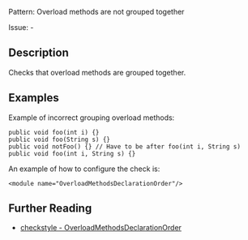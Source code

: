 Pattern: Overload methods are not grouped together

Issue: -

## Description

Checks that overload methods are grouped together. 

## Examples

Example of incorrect grouping overload methods: 
    
    
    public void foo(int i) {}
    public void foo(String s) {}
    public void notFoo() {} // Have to be after foo(int i, String s)
    public void foo(int i, String s) {}
            

An example of how to configure the check is: 
    
    
    <module name="OverloadMethodsDeclarationOrder"/>

## Further Reading

* [checkstyle - OverloadMethodsDeclarationOrder](http://checkstyle.sourceforge.net/config_coding.html#OverloadMethodsDeclarationOrder)